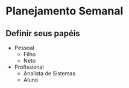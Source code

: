 # Planejamento Semanal

## Definir seus papéis

- Pessoal
	- Filho
	- Neto
- Profissional
	- Analista de Sistemas
	- Aluno

## 

<!--stackedit_data:
eyJoaXN0b3J5IjpbLTg2MjY4OTc0OV19
-->